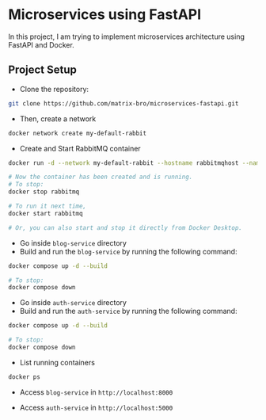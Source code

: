 # Microservices using FastAPI

In this project, I am trying to implement microservices architecture using FastAPI and Docker.

## Project Setup

- Clone the repository:

```bash
git clone https://github.com/matrix-bro/microservices-fastapi.git
```

- Then, create a network

```bash
docker network create my-default-rabbit
```

- Create and Start RabbitMQ container

```bash
docker run -d --network my-default-rabbit --hostname rabbitmqhost --name rabbitmq -p 15672:15672 -p 5672:5672 rabbitmq:3-management-alpine

# Now the container has been created and is running.
# To stop:
docker stop rabbitmq

# To run it next time,
docker start rabbitmq

# Or, you can also start and stop it directly from Docker Desktop.
```

- Go inside `blog-service` directory
- Build and run the `blog-service` by running the following command:

```bash
docker compose up -d --build

# To stop:
docker compose down
```

- Go inside `auth-service` directory
- Build and run the `auth-service` by running the following command:

```bash
docker compose up -d --build

# To stop:
docker compose down
```

- List running containers

```bash
docker ps
```

- Access `blog-service` in `http://localhost:8000`

- Access `auth-service` in `http://localhost:5000`
